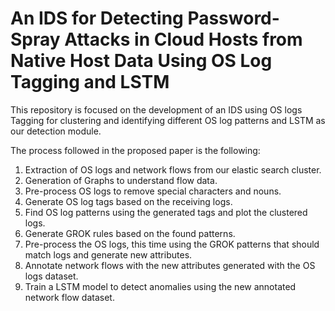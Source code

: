 # An IDS for Detecting Password-Spray Attacks in Cloud Hosts from Native Host Data Using OS Log Tagging and LSTM

This repository is focused on the development of an IDS using OS logs Tagging for clustering and identifying different OS log patterns and LSTM as our detection module.

The process followed in the proposed paper is the following:

1. Extraction of OS logs and network flows from our elastic search cluster.
2. Generation of Graphs to understand flow data.
3. Pre-process OS logs to remove special characters and nouns.
4. Generate OS log tags based on the receiving logs.
5. Find OS log patterns using the generated tags and plot the clustered logs.
6. Generate GROK rules based on the found patterns.
7. Pre-process the OS logs, this time using the GROK patterns that should match logs and generate new attributes.
8. Annotate network flows with the new attributes generated with the OS logs dataset.
9. Train a LSTM model to detect anomalies using the new annotated network flow dataset.

